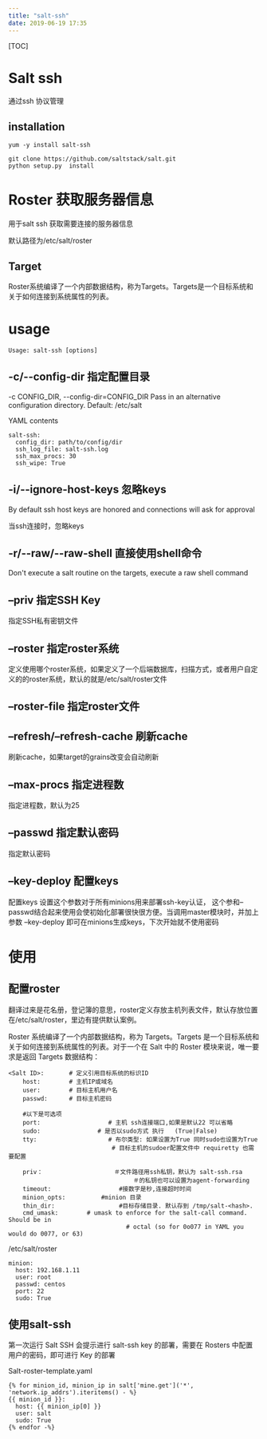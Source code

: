```yaml
---
title: "salt-ssh"
date: 2019-06-19 17:35
---
```

[TOC]



# Salt ssh

通过ssh 协议管理



## installation

```
yum -y install salt-ssh
```



```
git clone https://github.com/saltstack/salt.git
python setup.py  install
```





# Roster 获取服务器信息

用于salt ssh 获取需要连接的服务器信息



默认路径为/etc/salt/roster



## Target

Roster系统编译了一个内部数据结构，称为Targets。Targets是一个目标系统和关于如何连接到系统属性的列表。



# usage

```
Usage: salt-ssh [options]
```





## -c/--config-dir 	指定配置目录

-c CONFIG_DIR, --config-dir=CONFIG_DIR
Pass in an alternative configuration directory.
Default: /etc/salt

 YAML contents

```
salt-ssh:
  config_dir: path/to/config/dir
  ssh_log_file: salt-ssh.log
  ssh_max_procs: 30
  ssh_wipe: True
```





##  -i/--ignore-host-keys 忽略keys

By default ssh host keys are honored and connections
will ask for approval

当ssh连接时，忽略keys





## -r/--raw/--raw-shell 直接使用shell命令

Don't execute a salt routine on the targets, execute a raw shell command



## –priv 	指定SSH Key

指定SSH私有密钥文件



## –roster 	指定roster系统

定义使用哪个roster系统，如果定义了一个后端数据库，扫描方式，或者用户自定义的的roster系统，默认的就是/etc/salt/roster文件



## –roster-file 	指定roster文件





## –refresh/–refresh-cache 	刷新cache

刷新cache，如果target的grains改变会自动刷新



## –max-procs	指定进程数

指定进程数，默认为25





## –passwd	指定默认密码

指定默认密码



## –key-deploy	配置keys

配置keys 设置这个参数对于所有minions用来部署ssh-key认证， 这个参和–passwd结合起来使用会使初始化部署很快很方便。当调用master模块时，并加上参数 –key-deploy 即可在minions生成keys，下次开始就不使用密码





# 使用

## 配置roster

翻译过来是花名册，登记簿的意思，roster定义存放主机列表文件，默认存放位置在/etc/salt/roster，里边有提供默认案例。

Roster 系统编译了一个内部数据结构，称为 Targets。Targets 是一个目标系统和关于如何连接到系统属性的列表。对于一个在 Salt 中的 Roster 模块来说，唯一要求是返回 Targets 数据结构：

```
<Salt ID>:       # 定义引用目标系统的标识ID
    host:        # 主机IP或域名
    user:        # 目标主机用户名
    passwd:      # 目标主机密码

    #以下是可选项
    port:                   # 主机 ssh连接端口,如果是默认22 可以省略
    sudo:                # 是否以sudo方式 执行   (True|False)
    tty:                    # 布尔类型: 如果设置为True 同时sudo也设置为True
                             # 目标主机的sudoer配置文件中 requiretty 也需要配置

    priv：                    ＃文件路径用ssh私钥，默认为 salt-ssh.rsa 
                                   ＃的私钥也可以设置为agent-forwarding 
    timeout:                   #接数字是秒,连接超时时间
    minion_opts:          #minion 目录 
    thin_dir:                  #目标存储目录. 默认存到 /tmp/salt-<hash>.
    cmd_umask:        # umask to enforce for the salt-call command. Should be in
                                 # octal (so for 0o077 in YAML you would do 0077, or 63)
```



/etc/salt/roster

```
minion:
  host: 192.168.1.11
  user: root
  passwd: centos
  port: 22
  sudo: True
```



## 使用salt-ssh

第一次运行 Salt SSH 会提示进行 salt-ssh key 的部署，需要在 Rosters 中配置用户的密码，即可进行 Key 的部署



Salt-roster-template.yaml

```
{% for minion_id, minion_ip in salt['mine.get']('*', 'network.ip_addrs').iteritems() - %}
{{ minion_id }}:
  host: {{ minion_ip[0] }}
  user: salt
  sudo: True
{% endfor -%}
```

